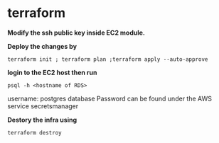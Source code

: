 # terraform

**Modify the ssh public key inside EC2 module.**

**Deploy the changes by** 

```terraform init ; terraform plan ;terraform apply --auto-approve```

**login to the EC2 host then run** 

 ```psql -h <hostname of RDS>```
 
 
username: postgres
database Password can be found under the AWS service secretsmanager
 
**Destory the infra using**
 
 ```terraform destroy ```
